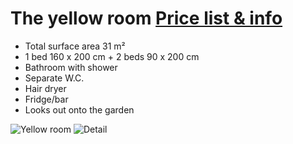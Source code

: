 # The yellow room [Price list & info](/en/pricelist/)

* Total surface area 31 m²
* 1 bed 160 x 200 cm + 2 beds 90 x 200 cm
* Bathroom with shower
* Separate W.C.
* Hair dryer
* Fridge/bar 
* Looks out onto the garden

![Yellow room](/images/chambre-jaune.jpg)
![Detail](/images/chambre-jaune-detail.jpg)